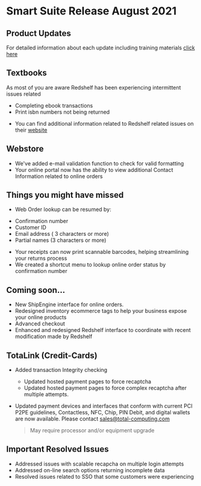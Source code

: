 # Smart Suite Release August 2021

<PageHeader />

## Product Updates

For detailed information about each update including training materials [click here](https://training.total-computing.com/dwkb/tech-update/)
  
## Textbooks
As most of you are aware Redshelf has been experiencing intermittent issues related
- Completing ebook transactions
- Print isbn numbers not being returned
*  You can find additional information related to Redshelf related issues on their [website](https://status.redshelf.com/?utm_campaign=General&utm_medium=email&_hsmi=152100583&_hsenc=p2ANqtz--MIT_UL_BNp7yUFvdJqpBin-cNneWSvkAXtVM2qJN7SrxvIr-rt4cktD-aWaVCWow73KcXUtxxWyQBLLW_hLsv8QvTGnxdWSHIixzY5X5rAOswklg&utm_content=152100583&utm_source=hs_email)

## Webstore
* We've added e-mail validation function to check for valid formatting
* Your online portal now has the ability to view additional Contact Information related to online orders

## Things you might have missed
*  Web Order lookup can be resumed by:
- Confirmation number
- Customer ID
- Email address ( 3 characters or more)
- Partial names (3 characters or more)
*  Your receipts can now print scannable barcodes, helping streamlining your returns process
*  We created a shortcut menu to lookup online order status by confirmation number

## Coming soon...
*  New ShipEngine interface for online orders.
*  Redesigned inventory ecommerce tags to help your business expose your online products
*  Advanced checkout
*  Enhanced and redesigned Redshelf interface to coordinate with  recent modification made by Redshelf 

## TotaLink (Credit-Cards)
* Added transaction Integrity checking
  * Updated hosted payment pages to force recaptcha 
  * Updated hosted payment pages to force complex recaptcha after multiple attempts.
* Updated payment devices and interfaces that conform with current PCI P2PE guidelines, Contactless, NFC, Chip, PIN Debit, and digital wallets are now available. Please contact [sales@total-computing.com](mailto:sales@total-computing.com)

    > May require processor and/or equipment upgrade


## Important Resolved Issues

*  Addressed issues with scalable recapcha on multiple login attempts
*  Addressed on-line search options returning incomplete data
*  Resolved issues related to SSO that some customers were experiencing

<PageFooter />
